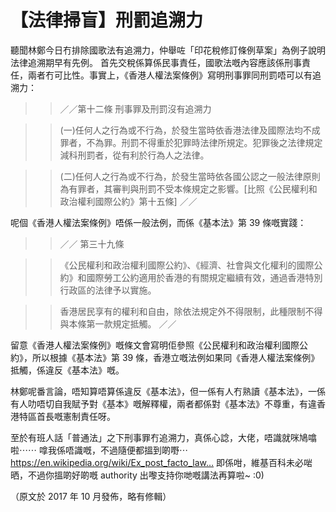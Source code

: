 # 【法律掃盲】刑罰追溯力

聽聞林鄭今日冇排除國歌法有追溯力，仲舉咗「印花稅修訂條例草案」為例子說明法律追溯期早有先例。
首先交稅係算係民事責任，國歌法嘅內容應該係刑事責任，兩者冇可比性。事實上，《香港人權法案條例》寫明刑事罪同刑罰唔可以有追溯力：

>> ／／第十二條 刑事罪及刑罰沒有追溯力

>> (一)任何人之行為或不行為，於發生當時依香港法律及國際法均不成罪者，不為罪。刑罰不得重於犯罪時法律所規定。犯罪後之法律規定減科刑罰者，從有利於行為人之法律。

>> (二)任何人之行為或不行為，於發生當時依各國公認之一般法律原則為有罪者，其審判與刑罰不受本條規定之影響。[比照《公民權利和政治權利國際公約》第十五條] ／／


呢個《香港人權法案條例》唔係一般法例，而係《基本法》第 39 條嘅實踐：


>> ／／ 第三十九條

>> 《公民權利和政治權利國際公約》、《經濟、社會與文化權利的國際公約》和國際勞工公約適用於香港的有關規定繼續有效，通過香港特別行政區的法律予以實施。

>> 香港居民享有的權利和自由，除依法規定外不得限制，此種限制不得與本條第一款規定抵觸。 ／／

留意《香港人權法案條例》嘅條文會寫明佢參照《公民權利和政治權利國際公約》，所以根據《基本法》第 39 條，香港立嘅法例如果同《香港人權法案條例》抵觸，係違反《基本法》嘅。

林鄭呢番言論，唔知算唔算係違反《基本法》，但一係有人冇熟讀《基本法》，一係有人叻唔切自我賦予對《基本》嘅解釋權，兩者都係對《基本法》不尊重，有違香港特區首長嘅憲制責任呀。

至於有班人話「普通法」之下刑事罪冇追溯力，真係心諗，大佬，唔識就咪鳩噏啦⋯⋯ 嗱我係唔識嘅，不過隨便都搵到啲嘢⋯ https://en.wikipedia.org/wiki/Ex_post_facto_law… 即係咁，維基百科未必啱晒，不過你搵啲好啲嘅 authority 出嚟支持你哋嘅講法再算啦~ :0)

（原文於 2017 年 10 月發佈，略有修輯）

